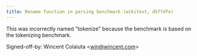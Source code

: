```yaml
---
title: Rename function in parsing benchmark (wikitext, d57fdfe)
---
```


This was incorrectly named "tokenize" because the benchmark is based on the tokenizing benchmark.

Signed-off-by: Wincent Colaiuta &lt;win@wincent.com&gt;
